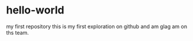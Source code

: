 # hello-world
my first repository
this is my first exploration on github and am glag am on ths team.
